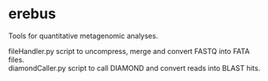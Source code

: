 # erebus
Tools for quantitative metagenomic analyses.  
    
fileHandler.py script to uncompress, merge and convert FASTQ into FATA files.  
diamondCaller.py script to call DIAMOND and convert reads into BLAST hits.  
